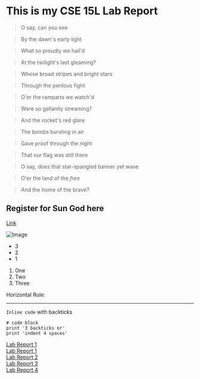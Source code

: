 # **This is my CSE 15L Lab Report**

> O say, can you see

> By the dawn's early light

> What so proudly we hail'd

> At the twilight's last gleaming?

> Whose broad stripes and bright stars

> Through the perilous fight

> O'er the ramparts we watch'd

> Were so gallantly streaming?

> And the rocket's red glare

> The bombs bursting in air

> Gave proof through the night

> That our flag was still there

> O say, does that star-spangled banner yet wave

> O'er the land of the *free*

> And the home of the brave?
> 


## Register for Sun God here
[Link](http://sgf.ucsd.edu/)

![Image](http://3.bp.blogspot.com/-WZmCSFTE3FU/ToDMt_iJRlI/AAAAAAAAB8Y/maygm5mErpc/s1600/Sungod.jpg)

* 3
* 2
* 1

1. One
2. Two
3. Three

Horizontal Rule:

---

`Inline code` with backticks


```
# code block
print '3 backticks or'
print 'indent 4 spaces'
```

[Lab Report 1](lab-report-1-week-2.md)  
[Lab Report 1](https://akann0.github.io/cse15l-lab-reports/lab-report-1-week-2.html)  
[Lab Report 2](https://akann0.github.io/cse15l-lab-reports/lab-report-2.html)  
[Lab Report 3](https://akann0.github.io/cse15l-lab-reports/lab-report-3-week-6.html)  
[Lab Report 4](https://akann0.github.io/cse15l-lab-reports/lab-report-4-week-8.html)  
